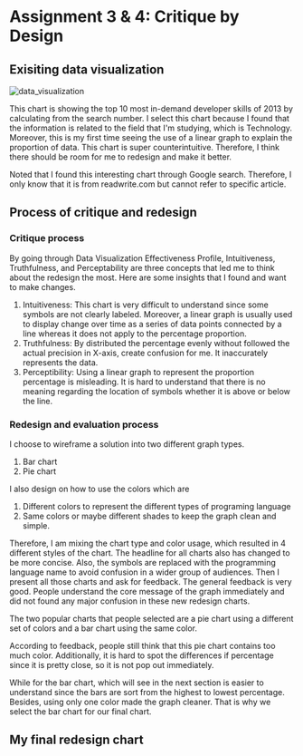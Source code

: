 # Assignment 3 & 4: Critique by Design

## Exisiting data visualization

![data_visualization](https://user-images.githubusercontent.com/33304924/99202269-7b1f2a00-277c-11eb-90ad-a25a92434aa9.jpg)

This chart is showing the top 10 most in-demand developer skills of 2013 by calculating from the search number. 
I select this chart because I found that the information is related to the field that I'm studying, which is Technology.
Moreover, this is my first time seeing the use of a linear graph to explain the proportion of data. This chart is super counterintuitive. Therefore, I think there should be room for me to redesign and make it better.

Noted that I found this interesting chart through Google search. Therefore, I only know that it is from readwrite.com but cannot refer to specific article.

## Process of critique and redesign

### Critique process

By going through Data Visualization Effectiveness Profile, Intuitiveness, Truthfulness, and Perceptability are three concepts that led me to think about the redesign the most. Here are some insights that I found and want to make changes.
1. Intuitiveness: This chart is very difficult to understand since some symbols are not clearly labeled. Moreover, a linear graph is usually used to display change over time as a series of data points connected by a line whereas it does not apply to the percentage proportion.
2. Truthfulness: By distributed the percentage evenly without followed the actual precision in X-axis, create confusion for me. It inaccurately represents the data. 
3. Perceptibility: Using a linear graph to represent the proportion percentage is misleading. It is hard to understand that there is no meaning regarding the location of symbols whether it is above or below the line.

### Redesign and evaluation process

I choose to wireframe a solution into two different graph types.
1. Bar chart
2. Pie chart

I also design on how to use the colors which are
1. Different colors to represent the different types of programing language 
2. Same colors or maybe different shades to keep the graph clean and simple.

Therefore, I am mixing the chart type and color usage, which resulted in 4 different styles of the chart. The headline for all charts also has changed to be more concise. Also, the symbols are replaced with the programming language name to avoid confusion in a wider group of audiences. Then I present all those charts and ask for feedback. The general feedback is very good. People understand the core message of the graph immediately and did not found any major confusion in these new redesign charts.

The two popular charts that people selected are a pie chart using a different set of colors and a bar chart using the same color. 

<div class="flourish-embed flourish-chart" data-src="visualisation/4360672"><script src="https://public.flourish.studio/resources/embed.js"></script></div>

According to feedback, people still think that this pie chart contains too much color. Additionally, it is hard to spot the differences if percentage since it is pretty close, so it is not pop out immediately.

While for the bar chart, which will see in the next section is easier to understand since the bars are sort from the highest to lowest percentage.  Besides, using only one color made the graph cleaner. That is why we select the bar chart for our final chart.

## My final redesign chart

<div class="flourish-embed flourish-chart" data-src="visualisation/4360637"><script src="https://public.flourish.studio/resources/embed.js"></script></div>
